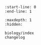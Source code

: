 ```{include} ../README.md
:start-line: 0
:end-line: 1
```

```{toctree}
:maxdepth: 1
:hidden:

biology/index
changelog
```
